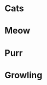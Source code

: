 <html>
  <head>
    <title>Thesis Ceren Can </title>
  </head>
  <body>
    <h1>Cats</h1>
    <h1>Meow</h1>
    <h1>Purr</h1>
    <h1>Growling</h1>
    <h4 id='date'></h4>
  </body>
</html>
